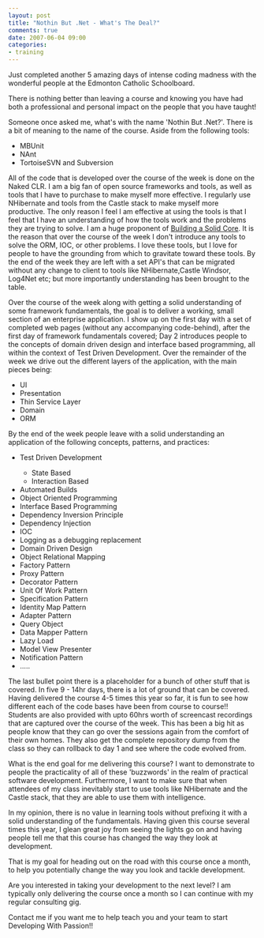 ```yaml
---
layout: post
title: "Nothin But .Net - What's The Deal?"
comments: true
date: 2007-06-04 09:00
categories:
- training
---
```


Just completed another 5 amazing days of intense coding madness with the wonderful people at the Edmonton Catholic Schoolboard.

There is nothing better than leaving a course and knowing you have had both a professional and personal impact on the people that you have taught!

Someone once asked me, what's with the name 'Nothin But .Net?'. There is a bit of meaning to the name of the course. Aside from the following tools:
<ul>
<li>MBUnit</li>
<li>NAnt</li>
<li>TortoiseSVN and Subversion</li></ul>

All of the code that is developed over the course of the week is done on the Naked CLR. I am a big fan of open source frameworks and tools, as well as tools that I have to purchase to make myself more effective. I regularly use NHibernate and tools from the Castle stack to make myself more productive. The only reason I feel I am effective at using the tools is that I feel that I have an understanding of how the tools work and the problems they are trying to solve. I am a huge proponent of [Building a Solid Core](http://blog.developwithpassion.com/BuildASolidCore.aspx). It is the reason that over the course of the week I don't introduce any tools to solve the ORM, IOC, or other problems. I love these tools, but I love for people to have the grounding from which to gravitate toward these tools. By the end of the week they are left with a set API's that can be migrated without any change to client to tools like NHibernate,Castle Windsor, Log4Net etc; but more importantly understanding has been brought to the table.

Over the course of the week along with getting a solid understanding of some framework fundamentals, the goal is to deliver a working, small section of an enterprise application. I show up on the first day with a set of completed web pages (without any accompanying code-behind), after the first day of framework fundamentals covered; Day 2  introduces people to the concepts of domain driven design and interface based programming, all within the context of Test Driven Development. Over the remainder of the week we drive out the different layers of the application, with the main pieces being:
<ul>
<li>UI</li>
<li>Presentation</li>
<li>Thin Service Layer</li>
<li>Domain</li>
<li>ORM</li></ul>

By the end of the week people leave with a solid understanding an application of the following concepts, patterns, and practices:
<ul>
<li>Test Driven Development</li>
<ul>
<li>State Based</li>
<li>Interaction Based</li></ul>
<li>Automated Builds</li>
<li>Object Oriented Programming</li>
<li>Interface Based Programming</li>
<li>Dependency Inversion Principle</li>
<li>Dependency Injection</li>
<li>IOC</li>
<li>Logging as a debugging replacement</li>
<li>Domain Driven Design</li>
<li>Object Relational Mapping</li>
<li>Factory Pattern</li>
<li>Proxy Pattern</li>
<li>Decorator Pattern</li>
<li>Unit Of Work Pattern</li>
<li>Specification Pattern</li>
<li>Identity Map Pattern</li>
<li>Adapter Pattern</li>
<li>Query Object</li>
<li>Data Mapper Pattern</li>
<li>Lazy Load</li>
<li>Model View Presenter</li>
<li>Notification Pattern</li>
<li>.....</li></ul>

The last bullet point there is a placeholder for a bunch of other stuff that is covered. In five 9 - 14hr days, there is a lot of ground that can be covered. Having delivered the course 4-5 times this year so far, it is fun to see how different each of the code bases have been from course to course!! Students are also provided with upto 60hrs worth of screencast recordings that are captured over the course of the week. This has been a big hit as people know that they can go over the sessions again from the comfort of their own homes. They also get the complete repository dump from the class so they can rollback to day 1 and see where the code evolved from.

What is the end goal for me delivering this course? I want to demonstrate to people the practicality of all of these 'buzzwords' in the realm of practical software development. Furthermore, I want to make sure that when attendees of my class inevitably start to use tools like NHibernate and the Castle stack, that they are able to use them with intelligence. 

In my opinion, there is no value in learning tools without prefixing it with a solid understanding of the fundamentals. Having given this course several times this year, I glean great joy from seeing the lights go on and having people tell me that this course has changed the way they look at development.

That is my goal for heading out on the road with this course once a month, to help you potentially change the way you look and tackle development.

Are you interested in taking your development to the next level? I am typically only delivering the course once a month so I can continue with my regular consulting gig.

Contact me if you want me to help teach you and your team to start Developing With Passion!!




